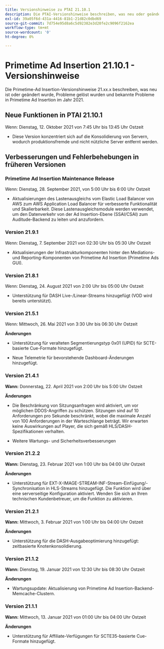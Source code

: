 ```yaml
---
title: Versionshinweise zu PTAI 21.10.1
description: Die PTAI-Versionshinweise beschreiben, was neu oder geändert ist, welche gelösten und bekannten Probleme im Primetime-Ad Insertion im Jahr 2021 aufgetreten sind.
exl-id: 39a05f6d-431a-4416-81b1-21d82c0dbd69
source-git-commit: 7d754e95d8a6c5d92382e3d20fe2c9096f2162ea
workflow-type: tm+mt
source-wordcount: '0'
ht-degree: 0%

---
```


# Primetime Ad Insertion 21.10.1 - Versionshinweise

Die Primetime-Ad Insertion-Versionshinweise 21.xx.x beschreiben, was neu ist oder geändert wurde, Probleme gelöst wurden und bekannte Probleme in Primetime Ad Insertion im Jahr 2021.

## Neue Funktionen in PTAI 21.10.1

Wenn:  Dienstag, 12. Oktober 2021 von 7:45 Uhr bis 13:45 Uhr Ostzeit

* Diese Version konzentriert sich auf die Konsolidierung von Servern, wodurch produktionsfremde und nicht nützliche Server entfernt werden.

## Verbesserungen und Fehlerbehebungen in früheren Versionen

### Primetime Ad Insertion Maintenance Release

Wenn: Dienstag, 28. September 2021, von 5:00 Uhr bis 6:00 Uhr Ostzeit

* Aktualisierungen des Lastenausgleichs vom Elastic Load Balancer von AWS zum AWS Application Load Balancer für verbesserte Funktionalität und Skalierbarkeit. Diese Lastenausgleichsmodule werden verwendet, um den Datenverkehr von der Ad Insertion-Ebene (SSAI/CSAI) zum Auditude-Backend zu leiten und anzufordern.

### Version 21.9.1

Wenn: Dienstag, 7. September 2021 von 02:30 Uhr bis 05:30 Uhr Ostzeit

* Aktualisierungen der Infrastrukturkomponenten hinter den Mediations- und Reporting-Komponenten von Primetime Ad Insertion (Primetime Ads GUI).

### Version 21.8.1

Wenn: Dienstag, 24. August 2021 von 2:00 Uhr bis 05:00 Uhr Ostzeit

* Unterstützung für DASH Live-/Linear-Streams hinzugefügt (VOD wird bereits unterstützt).

### Version 21.5.1

Wenn:  Mittwoch, 26. Mai 2021 von 3:30 Uhr bis 06:30 Uhr Ostzeit

**Änderungen**

* Unterstützung für veralteten Segmentierungstyp 0x01 (UPID) für SCTE-basierte Cue-Formate hinzugefügt.

* Neue Telemetrie für bevorstehende Dashboard-Änderungen hinzugefügt.

### Version 21.4.1

**Wann:** Donnerstag, 22. April 2021 von 2:00 Uhr bis 5:00 Uhr Ostzeit

**Änderungen**

* Die Beschränkung von Sitzungsanfragen wird aktiviert, um vor möglichen DDOS-Angriffen zu schützen. Sitzungen sind auf 10 Anforderungen pro Sekunde beschränkt, wobei die maximale Anzahl von 100 Anforderungen in der Warteschlange beträgt. Wir erwarten keine Auswirkungen auf Player, die sich gemäß HLS/DASH-Spezifikationen verhalten.

* Weitere Wartungs- und Sicherheitsverbesserungen

### Version 21.2.2

**Wann:** Dienstag, 23. Februar 2021 von 1:00 Uhr bis 04:00 Uhr Ostzeit

**Änderungen**

* Unterstützung für EXT-X-IMAGE-STREAM-INF-Stream-Einfügung/-Synchronisation in HLS-Streams hinzugefügt. Die Funktion wird über eine serverseitige Konfiguration aktiviert. Wenden Sie sich an Ihren technischen Kundenbetreuer, um die Funktion zu aktivieren.

### Version 21.2.1

**Wann:** Mittwoch, 3. Februar 2021 von 1:00 Uhr bis 04:00 Uhr Ostzeit

**Änderungen**

* Unterstützung für die DASH-Ausgabeoptimierung hinzugefügt: zeitbasierte Knotenkonsolidierung.

### Version 21.1.2

**Wann:** Dienstag, 19. Januar 2021 von 12:30 Uhr bis 08:30 Uhr Ostzeit

**Änderungen**

* Wartungsupdate: Aktualisierung von Primetime Ad Insertion-Backend-Memcache-Clustern.

### Version 21.1.1

**Wann:** Mittwoch, 13. Januar 2021 von 01:00 Uhr bis 04:00 Uhr Ostzeit

**Änderungen**

* Unterstützung für Affiliate-Verfügungen für SCTE35-basierte Cue-Formate hinzugefügt.
